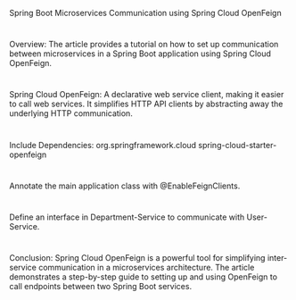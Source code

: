 Spring Boot Microservices Communication using Spring Cloud OpenFeign
#
#
Overview: The article provides a tutorial on how to set up communication between microservices in a Spring Boot application using Spring Cloud OpenFeign.
#
#
Spring Cloud OpenFeign:
A declarative web service client, making it easier to call web services.
It simplifies HTTP API clients by abstracting away the underlying HTTP communication.
#
#
Include Dependencies:
<dependency>
    <groupId>org.springframework.cloud</groupId>
    <artifactId>spring-cloud-starter-openfeign</artifactId>
</dependency>
#
#
Annotate the main application class with @EnableFeignClients.
#
#
Define an interface in Department-Service to communicate with User-Service.
#
#
Conclusion:
Spring Cloud OpenFeign is a powerful tool for simplifying inter-service communication in a microservices architecture.
The article demonstrates a step-by-step guide to setting up and using OpenFeign to call endpoints between two Spring Boot services.
